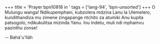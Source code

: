 +++
title = 'Prayer bpn10818 in '
tags = ['lang-94', 'bpn-unsorted']
+++
O Mulungu wanga!  Ndikupemphani, kubzolera mdzina Lanu la Ulemelero, kundithandiza mu zimene zingapange ntchito za atumiki Anu kupita patsogolo, ndikukulitsa mizinda Yanu.  Inu indetu, muli ndi mphamvu pazinthu zonse!

-- Bahá'u'lláh

